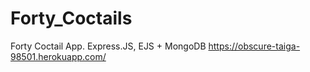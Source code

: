 # Forty_Coctails
Forty Coctail App. Express.JS, EJS + MongoDB
https://obscure-taiga-98501.herokuapp.com/